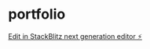 # portfolio

[Edit in StackBlitz next generation editor ⚡️](https://stackblitz.com/~/github.com/yowedjamal/portfolio)